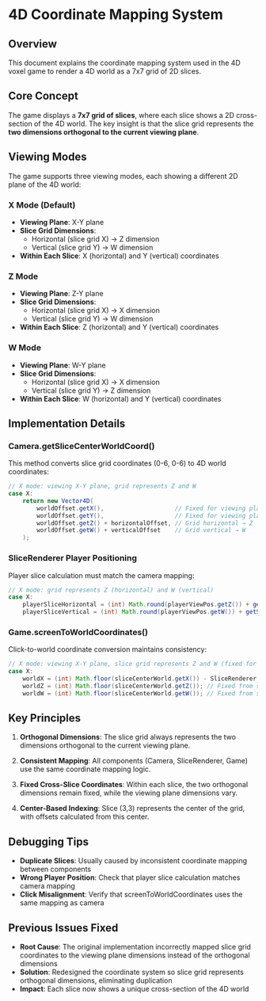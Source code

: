 # 4D Coordinate Mapping System

## Overview

This document explains the coordinate mapping system used in the 4D voxel game to render a 4D world as a 7x7 grid of 2D slices.

## Core Concept

The game displays a **7x7 grid of slices**, where each slice shows a 2D cross-section of the 4D world. The key insight is that the slice grid represents the **two dimensions orthogonal to the current viewing plane**.

## Viewing Modes

The game supports three viewing modes, each showing a different 2D plane of the 4D world:

### X Mode (Default)
- **Viewing Plane**: X-Y plane
- **Slice Grid Dimensions**: 
  - Horizontal (slice grid X) → Z dimension
  - Vertical (slice grid Y) → W dimension
- **Within Each Slice**: X (horizontal) and Y (vertical) coordinates

### Z Mode
- **Viewing Plane**: Z-Y plane
- **Slice Grid Dimensions**:
  - Horizontal (slice grid X) → X dimension
  - Vertical (slice grid Y) → W dimension
- **Within Each Slice**: Z (horizontal) and Y (vertical) coordinates

### W Mode
- **Viewing Plane**: W-Y plane
- **Slice Grid Dimensions**:
  - Horizontal (slice grid X) → X dimension
  - Vertical (slice grid Y) → Z dimension
- **Within Each Slice**: W (horizontal) and Y (vertical) coordinates

## Implementation Details

### Camera.getSliceCenterWorldCoord()

This method converts slice grid coordinates (0-6, 0-6) to 4D world coordinates:

```java
// X mode: viewing X-Y plane, grid represents Z and W
case X:
    return new Vector4D(
        worldOffset.getX(),                    // Fixed for viewing plane
        worldOffset.getY(),                    // Fixed for viewing plane
        worldOffset.getZ() + horizontalOffset, // Grid horizontal → Z
        worldOffset.getW() + verticalOffset    // Grid vertical → W
    );
```

### SliceRenderer Player Positioning

Player slice calculation must match the camera mapping:

```java
// X mode: grid represents Z (horizontal) and W (vertical)
case X:
    playerSliceHorizontal = (int) Math.round(playerViewPos.getZ()) + getSliceCenter();
    playerSliceVertical = (int) Math.round(playerViewPos.getW()) + getSliceCenter();
```

### Game.screenToWorldCoordinates()

Click-to-world coordinate conversion maintains consistency:

```java
// X mode: viewing X-Y plane, slice grid represents Z and W (fixed for this slice)
case X:
    worldX = (int) Math.floor(sliceCenterWorld.getX()) - SliceRenderer.getSliceCenter() + blockX;
    worldZ = (int) Math.floor(sliceCenterWorld.getZ()); // Fixed from slice grid
    worldW = (int) Math.floor(sliceCenterWorld.getW()); // Fixed from slice grid
```

## Key Principles

1. **Orthogonal Dimensions**: The slice grid always represents the two dimensions orthogonal to the current viewing plane.

2. **Consistent Mapping**: All components (Camera, SliceRenderer, Game) use the same coordinate mapping logic.

3. **Fixed Cross-Slice Coordinates**: Within each slice, the two orthogonal dimensions remain fixed, while the viewing plane dimensions vary.

4. **Center-Based Indexing**: Slice (3,3) represents the center of the grid, with offsets calculated from this center.

## Debugging Tips

- **Duplicate Slices**: Usually caused by inconsistent coordinate mapping between components
- **Wrong Player Position**: Check that player slice calculation matches camera mapping
- **Click Misalignment**: Verify that screenToWorldCoordinates uses the same mapping as camera

## Previous Issues Fixed

- **Root Cause**: The original implementation incorrectly mapped slice grid coordinates to the viewing plane dimensions instead of the orthogonal dimensions
- **Solution**: Redesigned the coordinate system so slice grid represents orthogonal dimensions, eliminating duplication
- **Impact**: Each slice now shows a unique cross-section of the 4D world